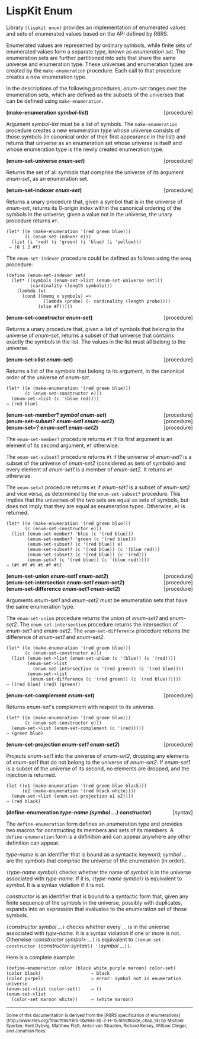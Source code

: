 # LispKit Enum

Library `(lispkit enum)` provides an implementation of enumerated values and sets of enumerated values based on the API defined by R6RS.

Enumerated values are represented by ordinary symbols, while finite sets of enumerated values form a separate type, known as _enumeration set_. The enumeration sets are further partitioned into sets that share the same universe and enumeration type. These universes and enumeration types are created by the `make-enumeration` procedure. Each call to that procedure creates a new enumeration type.

In the descriptions of the following procedures, _enum-set_ ranges over the enumeration sets, which are defined as the subsets of the universes that can be defined using `make-enumeration`.

**(make-enumeration _symbol-list_)** &nbsp;&nbsp;&nbsp; <span style="float:right;text-align:rigth;">[procedure]</span>  

Argument _symbol-list_ must be a list of symbols. The `make-enumeration` procedure creates a new enumeration type whose universe consists of those symbols (in canonical order of their first appearance in the list) and returns that universe as an enumeration set whose universe is itself and whose enumeration type is the newly created enumeration type.

**(enum-set-universe _enum-set_)** &nbsp;&nbsp;&nbsp; <span style="float:right;text-align:rigth;">[procedure]</span>  

Returns the set of all symbols that comprise the universe of its argument _enum-set_, as an enumeration set.

**(enum-set-indexer _enum-set_)** &nbsp;&nbsp;&nbsp; <span style="float:right;text-align:rigth;">[procedure]</span>  

Returns a unary procedure that, given a symbol that is in the universe of _enum-set_, returns its 0-origin index within the canonical ordering of the symbols in the universe; given a value not in the universe, the unary procedure returns `#f`.

```
(let* ((e (make-enumeration '(red green blue)))
       (i (enum-set-indexer e)))
  (list (i 'red) (i 'green) (i 'blue) (i 'yellow)))
 ⇒ (0 1 2 #f)
```

The `enum-set-indexer` procedure could be defined as follows using the `memq` procedure:

```
(define (enum-set-indexer set)
  (let* ((symbols (enum-set->list (enum-set-universe set)))
         (cardinality (length symbols)))
    (lambda (x)
      (cond ((memq x symbols) =>
              (lambda (probe) (- cardinality (length probe))))
            (else #f)))))
```

**(enum-set-constructor _enum-set_)** &nbsp;&nbsp;&nbsp; <span style="float:right;text-align:rigth;">[procedure]</span>  

Returns a unary procedure that, given a list of symbols that belong to the universe of _enum-set_, returns a subset of that universe that contains exactly the symbols in the list. The values in the list must all belong to the universe.

**(enum-set->list _enum-set_)** &nbsp;&nbsp;&nbsp; <span style="float:right;text-align:rigth;">[procedure]</span>  

Returns a list of the symbols that belong to its argument, in the canonical order of the universe of _enum-set_.

```
(let* ((e (make-enumeration '(red green blue)))
       (c (enum-set-constructor e)))
  (enum-set->list (c '(blue red))))
⇒ (red blue)
```

**(enum-set-member? _symbol enum-set_)** &nbsp;&nbsp;&nbsp; <span style="float:right;text-align:rigth;">[procedure]</span>  
**(enum-set-subset? _enum-set1 enum-set2_)** &nbsp;&nbsp;&nbsp; <span style="float:right;text-align:rigth;">[procedure]</span>  
**(enum-set=? _enum-set1 enum-set2_)** &nbsp;&nbsp;&nbsp; <span style="float:right;text-align:rigth;">[procedure]</span>  

The `enum-set-member?` procedure returns `#t` if its first argument is an element of its second argument, `#f` otherwise.

The `enum-set-subset?` procedure returns `#t` if the universe of _enum-set1_ is a subset of the universe of _enum-set2_ (considered as sets of symbols) and every element of _enum-set1_ is a member of _enum-set2_. It returns `#f` otherwise.

The `enum-set=?` procedure returns `#t` if _enum-set1_ is a subset of _enum-set2_ and vice versa, as determined by the `enum-set-subset?` procedure. This implies that the universes of the two sets are equal as sets of symbols, but does not imply that they are equal as enumeration types. Otherwise, `#f` is returned.

```
(let* ((e (make-enumeration '(red green blue)))
       (c (enum-set-constructor e)))
  (list (enum-set-member? 'blue (c '(red blue)))
        (enum-set-member? 'green (c '(red blue)))
        (enum-set-subset? (c '(red blue)) e)
        (enum-set-subset? (c '(red blue)) (c '(blue red)))
        (enum-set-subset? (c '(red blue)) (c '(red)))
        (enum-set=? (c '(red blue)) (c '(blue red)))))
⇒ (#t #f #t #t #f #t)
```

**(enum-set-union _enum-set1 enum-set2_)** &nbsp;&nbsp;&nbsp; <span style="float:right;text-align:rigth;">[procedure]</span>  
**(enum-set-intersection _enum-set1 enum-set2_)** &nbsp;&nbsp;&nbsp; <span style="float:right;text-align:rigth;">[procedure]</span>  
**(enum-set-difference _enum-set1 enum-set2_)** &nbsp;&nbsp;&nbsp; <span style="float:right;text-align:rigth;">[procedure]</span>  

Arguments _enum-set1_ and _enum-set2_ must be enumeration sets that have the same enumeration type.

The `enum-set-union` procedure returns the union of _enum-set1_ and _enum-set2_. The `enum-set-intersection` procedure returns the intersection of _enum-set1_ and _enum-set2_. The `enum-set-difference` procedure returns the difference of _enum-set1_ and _enum-set2_.

```
(let* ((e (make-enumeration '(red green blue)))
       (c (enum-set-constructor e)))
  (list (enum-set->list (enum-set-union (c '(blue)) (c '(red))))
        (enum-set->list
          (enum-set-intersection (c '(red green)) (c '(red blue))))
        (enum-set->list
         (enum-set-difference (c '(red green)) (c '(red blue))))))
⇒ ((red blue) (red) (green))
```

**(enum-set-complement _enum-set_)** &nbsp;&nbsp;&nbsp; <span style="float:right;text-align:rigth;">[procedure]</span>  

Returns _enum-set_'s complement with respect to its universe.

```
(let* ((e (make-enumeration '(red green blue)))
       (c (enum-set-constructor e)))
  (enum-set->list (enum-set-complement (c '(red)))))
⇒ (green blue)
```

**(enum-set-projection _enum-set1 enum-set2_)** &nbsp;&nbsp;&nbsp; <span style="float:right;text-align:rigth;">[procedure]</span>  

Projects _enum-set1_ into the universe of _enum-set2_, dropping any elements of _enum-set1_ that do not belong to the universe of _enum-set2_. If _enum-set1_ is a subset of the universe of its second, no elements are dropped, and the injection is returned.

```
(let ((e1 (make-enumeration '(red green blue black)))
      (e2 (make-enumeration '(red black white))))
  (enum-set->list (enum-set-projection e1 e2))))
⇒ (red black)
```

**(define-enumeration _type-name (symbol ...) constructor_)** &nbsp;&nbsp;&nbsp; <span style="float:right;text-align:rigth;">[syntax]</span>  

The `define-enumeration` form defines an enumeration type and provides two macros for constructing its members and sets of its members. A `define-enumeration` form is a definition and can appear anywhere any other definition can appear.

_type-name_ is an identifier that is bound as a syntactic keyword; _symbol ..._ are the symbols that comprise the universe of the enumeration (in order).

`(`_type-name_ _symbol_`)` checks whether the name of _symbol_ is in the universe associated with _type-name_. If it is, `(`_type-name_ _symbol_`)` is equivalent to _symbol_. It is a syntax violation if it is not.

_constructor_ is an identifier that is bound to a syntactic form that, given any finite sequence of the symbols in the universe, possibly with duplicates, expands into an expression that evaluates to the enumeration set of those symbols.

`(`_constructor_ _symbol ..._`)` checks whether every <symbol> ... is in the universe associated with _type-name_. It is a syntax violation if one or more is not. Otherwise `(`_constructor_ _symbol> ..._`)` is equivalent to `((enum-set-constructor (`_constructor-syntax_`)) '(`_symbol ..._`))`.

Here is a complete example:

```
(define-enumeration color (black white purple maroon) color-set)
(color black)                   ⇒ black
(color purpel)                  ⇒ error: symbol not in enumeration universe
(enum-set->list (color-set))    ⇒ ()
(enum-set->list
  (color-set maroon white))     ⇒ (white maroon)
```

***

<small>
Some of this documentation is derived from the [R6RS specification of enumerations](http://www.r6rs.org/final/html/r6rs-lib/r6rs-lib-Z-H-15.html#node_chap_14) by Michael Sperber, Kent Dybvig, Matthew Flatt, Anton van Straaten, Richard Kelsey, William Clinger, and Jonathan Rees.
</small>
